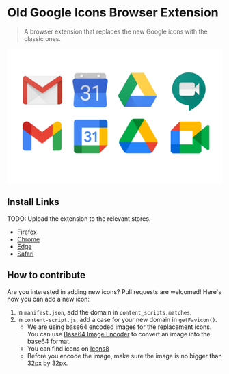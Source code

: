 # Old Google Icons Browser Extension

> A browser extension that replaces the new Google icons with the classic ones.

![New and old Google icons](./store/screenshot.png)

## Install Links

TODO: Upload the extension to the relevant stores.

- [Firefox]()
- [Chrome]()
- [Edge]()
- [Safari]()

## How to contribute

Are you interested in adding new icons? Pull requests are welcomed! Here's how you can add a new icon:

1. In `manifest.json`, add the domain in `content_scripts.matches`.
2. In `content-script.js`, add a case for your new domain in `getFavicon()`.
   - We are using base64 encoded images for the replacement icons. You can use [Base64 Image Encoder](https://www.base64-image.de/) to convert an image into the base64 format.
   - You can find icons on [Icons8](https://icons8.com)
   - Before you encode the image, make sure the image is no bigger than 32px by 32px.